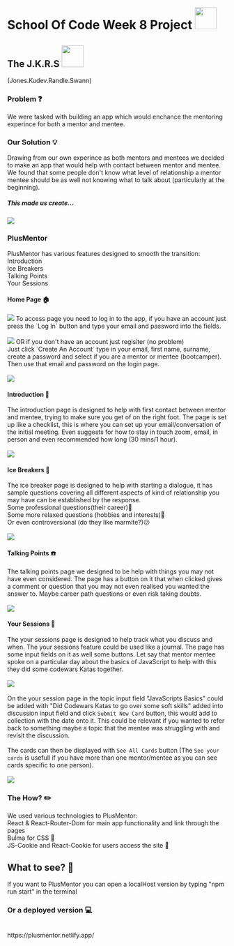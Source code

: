 # School Of Code Week 8 Project <img src = "./public/images/plusMentor/logo-51c754388b198e5bbb0d08a971ebbfa2.png" width="50px" height="50px" >

## The J.K.R.S <img src= "./public/images/plusMentor/52778-joker-icon.png" width = "50px" height = "50px"/>

(Jones.Kudev.Randle.Swann)

### Problem :question:

We were tasked with building an app which would enchance the mentoring experince for both a mentor and mentee.

### Our Solution :bulb:

Drawing from our own experince as both mentors and mentees we decided to make an app that would help with contact between mentor and mentee.
We found that some people don't know what level of relationship a mentor mentee should be as well not knowing what to talk about (particularly at the beginning).

##### This made us create...

<img src = "https://plusmentor.netlify.app/images/plusMentor/plusMentor_gradient_homepage.png"/>

### PlusMentor

PlusMentor has various features designed to smooth the transition:
<br>
Introduction
<br>
Ice Breakers
<br>
Talking Points
<br>
Your Sessions

#### Home Page :house:

<img src = "./public/images/plusMentor/Screenshot (180).png">
To access page you need to log in to the app, if you have an account just press the `Log In` button and type your email and password into the fields. 
<br>
<br>
<img src = "./public/images/plusMentor/Screenshot (186).png">
OR if you don't have an account just regisiter (no problem) 
<br>
Just click `Create An Account` type in your email, first name, surname, create a password and select if you are a mentor or mentee (bootcamper). Then use that email and password on the login page.
<br>
<br>
<img src = "./public/images/plusMentor/Screenshot (187).png">

#### Introduction :wave:

The introduction page is designed to help with first contact between mentor and mentee, trying to make sure you get of on the right foot. The page is set up like a checklist, this is where you can set up your email/conversation of the initial meeting. Even suggests for how to stay in touch zoom, email, in person and even recommended how long (30 mins/1 hour).
<br>
<br>
<img src = "./public/images/plusMentor/Screenshot (181).png">

#### Ice Breakers :hammer:

The ice breaker page is designed to help with starting a dialogue, it has sample questions covering all different aspects of kind of relationship you may have can be established by the response.
<br>Some professional questions(their career):briefcase:
<br>Some more relaxed questions (hobbies and interests):musical_keyboard:
<br>Or even controversional (do they like marmite?):confounded:
<br>
<br>
<img src = "./public/images/plusMentor/Screenshot (183).png">

#### Talking Points :telephone:

The talking points page we designed to be help with things you may not have even considered. The page has a button on it that when clicked gives a comment or question that you may not even realised you wanted the answer to. Maybe career path questions or even risk taking doubts.
<br>
<br>
<img src = "./public/images/plusMentor/Screenshot (184).png">

#### Your Sessions :date:

The your sessions page is designed to help track what you discuss and when. The your sessions feature could be used like a journal. The page has some input fields on it as well some buttons. Let say that mentor mentee spoke on a particular day about the basics of JavaScript to help with this they did some codewars Katas together.
<br>
<br>
<img src = "./public/images/plusMentor/Screenshot (181).png">
<br>
<br>
On the your session page in the topic input field "JavaScripts Basics" could be added with "Did Codewars Katas to go over some soft skills" added into discussion input field and click `Submit New Card` button, this would add to collection with the date onto it. This could be relevant if you wanted to refer back to something maybe a topic that the mentee was struggling with and revisit the discussion.
<br>
<br>
The cards can then be displayed with `See All Cards` button (The `See your cards` is usefull if you have more than one mentor/mentee as you can see cards specific to one person).
<br>
<br>
<img src = "./public/images/plusMentor/Screenshot (189).png">

### The How? :pencil2:

We used various technologies to PlusMentor:
<br>React & React-Router-Dom for main app functionality and link through the pages
<br>Bulma for CSS :art:
<br>JS-Cookie and React-Cookie for users access the site :cookie:

## What to see? :eyes:

If you want to PlusMentor you can open a localHost version by typing "npm run start" in the terminal
<br>

### Or a deployed version :computer:

<br>
https://plusmentor.netlify.app/
